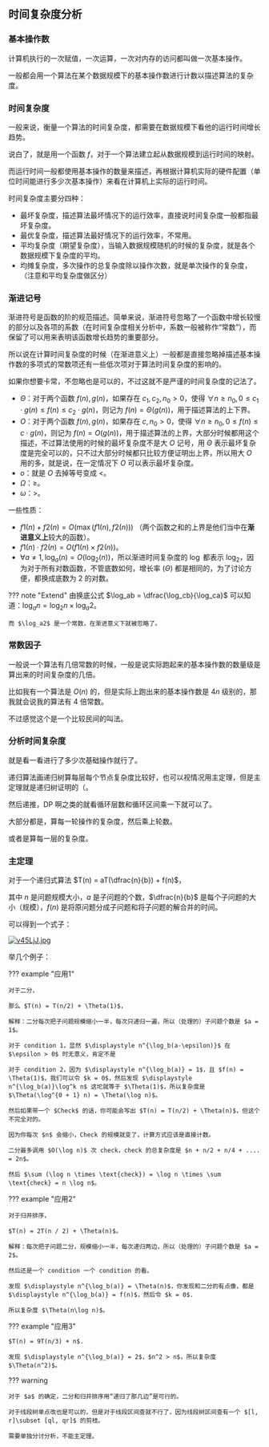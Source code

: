 ## 时间复杂度分析

### 基本操作数

计算机执行的一次赋值，一次运算，一次对内存的访问都叫做一次基本操作。

一般都会用一个算法在某个数据规模下的基本操作数进行计数以描述算法的复杂度。

### 时间复杂度

一般来说，衡量一个算法的时间复杂度，都需要在数据规模下看他的运行时间增长趋势。

说白了，就是用一个函数 $f$，对于一个算法建立起从数据规模到运行时间的映射。

而运行时间一般都使用基本操作的数量来描述，再根据计算机实际的硬件配置（单位时间能进行多少次基本操作）来看在计算机上实际的运行时间。

时间复杂度主要分四种：

+ 最坏复杂度，描述算法最坏情况下的运行效率，直接说时间复杂度一般都指最坏复杂度。	
+ 最优复杂度，描述算法最好情况下的运行效率，不常用。
+ 平均复杂度（期望复杂度），当输入数据规模随机的时候的复杂度，就是各个数据规模下复杂度的平均。
+ 均摊复杂度，多次操作的总复杂度除以操作次数，就是单次操作的复杂度，（注意和平均复杂度做区分）

### 渐进记号

渐进符号是函数的阶的规范描述。简单来说，渐进符号忽略了一个函数中增长较慢的部分以及各项的系数（在时间复杂度相关分析中，系数一般被称作“常数”），而保留了可以用来表明该函数增长趋势的重要部分。

所以说在计算时间复杂度的时候（在渐进意义上）一般都是直接忽略掉描述基本操作数的多项式的常数项还有一些低次项对于算法时间复杂度的影响的。

如果你想要卡常，不忽略也是可以的，不过这就不是严谨的时间复杂度的记法了。

+ $\Theta$：对于两个函数 $f(n), g(n)$，如果存在 $c_1,c_2,n_0 > 0$，使得 $\forall n\ge n_0, 0 \le c_1 \cdot g(n) \le f(n) \le c_2 \cdot g(n)$，则记为 $f(n) = \Theta(g(n))$，用于描述算法的上下界。
+ $O$：对于两个函数 $f(n), g(n)$，如果存在 $c, n_0 > 0$，使得 $\forall n\ge n_0,0 \le f(n) \le c \cdot g(n)$，则记为 $f(n) = O(g(n))$，用于描述算法的上界，大部分时候都用这个描述，不过算法使用的时候的最坏复杂度不是大 $O$ 记号，用 $\Theta$ 表示最坏复杂度是完全可以的，只不过大部分时候都只比较方便证明出上界，所以用大 $O$ 用的多，就是说，在一定情况下 $O$ 可以表示最坏复杂度。
+ $o$：就是 $O$ 去掉等号变成 $<$。
+ $\Omega$：$\ge$。
+ $\omega$：$>$。

一些性质：

+ $f1(n) + f2(n) = O(\max(f1(n), f2(n)))$ （两个函数之和的上界是他们当中在**渐进意义上**较大的函数）。
+ $f1(n)\cdot f2(n) = O(f1(n) \times f2(n))$。
+ $\forall a \not=1, \log_a(n) = O(\log_2(n))$，所以渐进时间复杂度的 $\log$ 都表示 $\log_2$，因为对于所有对数函数，不管底数如何，增长率 ($\Theta$) 都是相同的，为了讨论方便，都换成底数为 $2$ 的对数。
	
??? note "Extend"
	由换底公式 $\log_ab = \dfrac{\log_cb}{\log_ca}$ 可以知道：$\log_a n=\log_2 n\times\log_a2$。

	而 $\log_a2$ 是一个常数，在渐进意义下就被忽略了。

### 常数因子

一般说一个算法有几倍常数的时候，一般是说实际跑起来的基本操作数的数量级是算出来的时间复杂度的几倍。

比如我有一个算法是 $O(n)$ 的，但是实际上跑出来的基本操作数是 $4n$ 级别的，那我就会说我的算法有 4 倍常数。

不过感觉这个是一个比较民间的叫法。

### 分析时间复杂度

就是看一看进行了多少次基础操作就行了。

递归算法画递归树算每层每个节点复杂度比较好，也可以视情况用主定理，但是主定理就是递归树证明的（。

然后递推，DP 啊之类的就看循环层数和循环区间乘一下就可以了。

大部分都是，算每一轮操作的复杂度，然后乘上轮数。

或者是算每一层的复杂度。

### 主定理

对于一个递归式算法 $T(n) = aT(\dfrac{n}{b}) + f(n)$，

其中 $n$ 是问题规模大小，$a$ 是子问题的个数，$\dfrac{n}{b}$ 是每个子问题的大小（规模），$f(n)$ 是将原问题分成子问题和将子问题的解合并的时间。

可以得到一个式子：

[![v45LjJ.jpg](https://s1.ax1x.com/2022/08/31/v45LjJ.jpg)](https://imgse.com/i/v45LjJ)

举几个例子：

??? example "应用1"
	
	对于二分，

	那么 $T(n) = T(n/2) + \Theta(1)$，

	解释：二分每次把子问题规模缩小一半，每次只递归一遍，所以（处理的）子问题个数是 $a = 1$。

	对于 condition 1，显然 $\displaystyle n^{\log_b(a-\epsilon)}$ 在 $\epsilon > 0$ 时无意义，肯定不是

	对于 condition 2，因为 $\displaystyle n^{\log_b(a)} = 1$，且 $f(n) = \Theta(1)$，我们可以令 $k = 0$，然后发现 $\displaystyle n^{\log_b(a)}\log^k n$ 这坨就等于 $\Theta(1)$，所以复杂度是 $\Theta(\log^{0 + 1} n) = \Theta(\log n)$。

	然后如果带一个 $Check$ 的话，你可能会写出 $T(n) = T(n/2) + \Theta(n)$，但这个不完全对的。

	因为你每次 $n$ 会缩小，Check 的规模就变了，计算方式应该是直接计数。

	二分最多调用 $O(\log n)$ 次 check，check 的总复杂度是 $n + n/2 + n/4 + .... = 2n$。

	然后 $\sum (\log n \times \text{check}) = \log n \times \sum \text{check} = n \log n$。

??? example "应用2"

	对于归并排序，

	$T(n) = 2T(n / 2) + \Theta(n)$。

	解释：每次把子问题二分，规模缩小一半，每次递归两边，所以（处理的）子问题个数是 $a = 2$。

	然后还是一个 condition 一个 condition 的看。

	发现 $\displaystyle n^{\log_b(a)} = \Theta(n)$，你发现和二分的有点像，都是 $\displaystyle n^{\log_b(a)} = f(n)$，然后令 $k = 0$.

	所以复杂度 $\Theta(n\log n)$。

??? example "应用3"

	$T(n) = 9T(n/3) + n$.

	发现 $\displaystyle n^{\log_b(a)} = 2$，$n^2 > n$，所以复杂度 $\Theta(n^2)$。

??? warning
	
	对于 $a$ 的确定，二分和归并排序用“递归了那几边”是可行的。

	对于线段树单点改也是可以的，但是对于线段区间查就不行了，因为线段树区间查有一个 $[l, r]\subset [ql, qr]$ 的剪枝。

	需要单独分讨分析，不能主定理。	